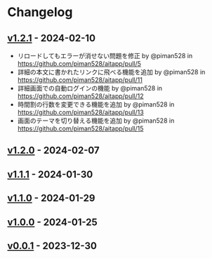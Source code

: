 # Changelog

## [v1.2.1](https://github.com/piman528/aitapp/compare/v1.2.0...v1.2.1) - 2024-02-10
- リロードしてもエラーが消せない問題を修正 by @piman528 in https://github.com/piman528/aitapp/pull/5
- 詳細の本文に書かれたリンクに飛べる機能を追加 by @piman528 in https://github.com/piman528/aitapp/pull/11
- 詳細画面での自動ログインの機能 by @piman528 in https://github.com/piman528/aitapp/pull/12
- 時間割の行数を変更できる機能を追加 by @piman528 in https://github.com/piman528/aitapp/pull/13
- 画面のテーマを切り替える機能を追加 by @piman528 in https://github.com/piman528/aitapp/pull/15

## [v1.2.0](https://github.com/piman528/aitapp/compare/v1.1.1...v1.2.0) - 2024-02-07

## [v1.1.1](https://github.com/piman528/aitapp/compare/v1.1.0...v1.1.1) - 2024-01-30

## [v1.1.0](https://github.com/piman528/aitapp/compare/v1.0.0...v1.1.0) - 2024-01-29

## [v1.0.0](https://github.com/piman528/aitapp/compare/v0.0.1...v1.0.0) - 2024-01-25

## [v0.0.1](https://github.com/piman528/aitapp/commits/v0.0.1) - 2023-12-30
